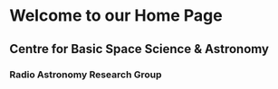 # Welcome to our Home Page 
## Centre for Basic Space Science & Astronomy 
### Radio Astronomy Research Group
